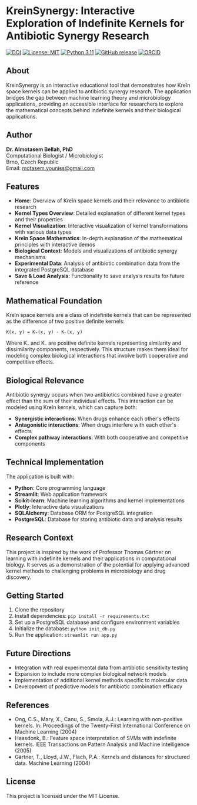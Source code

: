 # KreinSynergy: Interactive Exploration of Indefinite Kernels for Antibiotic Synergy Research
[![DOI](https://zenodo.org/badge/DOI/10.5281/zenodo.16547498.svg)](https://doi.org/10.5281/zenodo.16547498)
[![License: MIT](https://img.shields.io/badge/License-MIT-yellow.svg)](LICENSE)
[![Python 3.11](https://img.shields.io/badge/python-3.11-blue.svg)](https://www.python.org/downloads/release/python-3110/)
[![GitHub release](https://img.shields.io/github/v/release/mojo8787/LearningKernel.svg)](https://github.com/mojo8787/LearningKernel/releases)
[![ORCID](https://img.shields.io/badge/ORCID-0000--0003--2070--2811-green.svg)](https://orcid.org/0000-0003-2070-2811)

## About

KreinSynergy is an interactive educational tool that demonstrates how Kreĭn space kernels can be applied to antibiotic synergy research. The application bridges the gap between machine learning theory and microbiology applications, providing an accessible interface for researchers to explore the mathematical concepts behind indefinite kernels and their biological applications.

## Author

**Dr. Almotasem Bellah, PhD**  
Computational Biologist / Microbiologist  
Brno, Czech Republic  
Email: motasem.youniss@gmail.com

## Features

- **Home**: Overview of Kreĭn space kernels and their relevance to antibiotic research
- **Kernel Types Overview**: Detailed explanation of different kernel types and their properties
- **Kernel Visualization**: Interactive visualization of kernel transformations with various data types
- **Kreĭn Space Mathematics**: In-depth explanation of the mathematical principles with interactive demos
- **Biological Context**: Models and visualizations of antibiotic synergy mechanisms
- **Experimental Data**: Analysis of antibiotic combination data from the integrated PostgreSQL database
- **Save & Load Analysis**: Functionality to save analysis results for future reference

## Mathematical Foundation

Kreĭn space kernels are a class of indefinite kernels that can be represented as the difference of two positive definite kernels:

```
K(x, y) = K₊(x, y) - K₋(x, y)
```

Where K₊ and K₋ are positive definite kernels representing similarity and dissimilarity components, respectively. This structure makes them ideal for modeling complex biological interactions that involve both cooperative and competitive effects.

## Biological Relevance

Antibiotic synergy occurs when two antibiotics combined have a greater effect than the sum of their individual effects. This interaction can be modeled using Kreĭn kernels, which can capture both:

- **Synergistic interactions**: When drugs enhance each other's effects
- **Antagonistic interactions**: When drugs interfere with each other's effects
- **Complex pathway interactions**: With both cooperative and competitive components

## Technical Implementation

The application is built with:

- **Python**: Core programming language
- **Streamlit**: Web application framework
- **Scikit-learn**: Machine learning algorithms and kernel implementations
- **Plotly**: Interactive data visualizations
- **SQLAlchemy**: Database ORM for PostgreSQL integration
- **PostgreSQL**: Database for storing antibiotic data and analysis results

## Research Context

This project is inspired by the work of Professor Thomas Gärtner on learning with indefinite kernels and their applications in computational biology. It serves as a demonstration of the potential for applying advanced kernel methods to challenging problems in microbiology and drug discovery.

## Getting Started

1. Clone the repository
2. Install dependencies: `pip install -r requirements.txt`
3. Set up a PostgreSQL database and configure environment variables
4. Initialize the database: `python init_db.py`
5. Run the application: `streamlit run app.py`

## Future Directions

- Integration with real experimental data from antibiotic sensitivity testing
- Expansion to include more complex biological network models
- Implementation of additional kernel methods specific to molecular data
- Development of predictive models for antibiotic combination efficacy

## References

- Ong, C.S., Mary, X., Canu, S., Smola, A.J.: Learning with non-positive kernels. In: Proceedings of the Twenty-First International Conference on Machine Learning (2004)
- Haasdonk, B.: Feature space interpretation of SVMs with indefinite kernels. IEEE Transactions on Pattern Analysis and Machine Intelligence (2005)
- Gärtner, T., Lloyd, J.W., Flach, P.A.: Kernels and distances for structured data. Machine Learning (2004)

## License

This project is licensed under the MIT License.